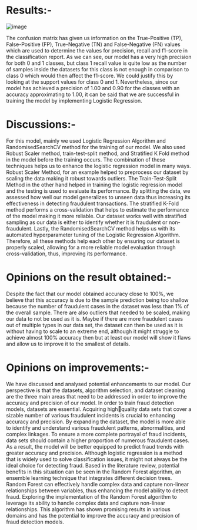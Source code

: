 <h1> Results:- </h1>

![image](https://github.com/AimanZaharin/CreditCardFraudDetectionProject/assets/92364588/33b12d25-1486-4651-920a-8e32bfd52ed1)

The confusion matrix has given us information on the True-Positive (TP), False-Positive (FP),
True-Negative (TN) and False-Negative (FN) values which are used to determine the values 
for precision, recall and f1-score in the classification report. As we can see, our model has a 
very high precision for both 0 and 1 classes, but class 1 recall value is quite low as the number 
of samples inside the datasets for this class is not enough in comparison to class 0 which 
would then affect the f1-score. We could justify this by looking at the support values for class 
0 and 1. Nevertheless, since our model has achieved a precision of 1.00 and 0.90 for the 
classes with an accuracy approximating to 1.00, it can be said that we are successful in 
training the model by implementing Logistic Regression.

<h1> Discussions:- </h1>

For this model, mainly we used Logistic Regression Algorithm and 
RandomisedSearchCV method for the training of our model. We also used Robust 
Scaler method, train-test-split method, and Stratified K Fold method in the model 
before the training occurs. The combination of these techniques helps us to enhance 
the logistic regression model in many ways. Robust Scaler Method, for an example 
helped to preprocess our dataset by scaling the data making it robust towards 
outliers. The Train-Test-Split Method in the other hand helped in training the logistic 
regression model and the testing is used to evaluate its performance. By splitting the 
data, we assessed how well our model generalizes to unseen data thus increasing its 
effectiveness in detecting fraudulent transactions. The stratified K-Fold method 
performs a cross-validation that helps to estimate the performance of the model 
making it more reliable. Our dataset works well with stratified sampling as our data 
is either to identify whether it is fraudulent or non-fraudulent. Lastly, the 
RandomisedSearchCV method helps us with its automated hyperparameter tuning of 
the Logistic Regression Algorithm. Therefore, all these methods help each other by 
ensuring our dataset is properly scaled, allowing for a more reliable model evaluation 
through cross-validation, thus, improving its performance.

<h1> Opinions on the result obtained:- </h1>

Despite the fact that our model obtained accuracy close to 100%, we believe 
that this accuracy is due to the sample prediction being too shallow because the 
number of fraudulent cases in the dataset was less than 1% of the overall sample. 
There are also outliers that needed to be scaled, making our data to not be used as it
is. Maybe if there are more fraudulent cases out of multiple types in our data set, the 
dataset can then be used as it is without having to scale to an extreme end, although 
it might struggle to achieve almost 100% accuracy then but at least our model will 
show it flaws and allow us to improve it to the smallest of details.

<h1> Opinions on improvements:- </h1> 

We have discussed and analysed potential enhancements to our model. Our 
perspective is that the datasets, algorithm selection, and dataset cleaning are the 
three main areas that need to be addressed in order to improve the accuracy and 
precision of our model. 
In order to train fraud detection models, datasets are essential. Acquiring highquality data sets that cover a sizable number of various fraudulent incidents is crucial 
to enhancing accuracy and precision. By expanding the dataset, the model is more 
able to identify and understand various fraudulent patterns, abnormalities, and 
complex linkages. To ensure a more complete portrayal of fraud incidents, data sets 
should contain a higher proportion of numerous fraudulent cases. As a result, the 
model will be better equipped to predict fraud trends with greater accuracy and 
precision.
Although logistic regression is a method that is widely used to solve 
classification issues, it might not always be the ideal choice for detecting fraud. Based 
in the literature review, potential benefits in this situation can be seen in the Random 
Forest algorithm, an ensemble learning technique that integrates different decision 
trees. Random Forest can effectively handle complex data and capture non-linear 
relationships between variables, thus enhancing the model ability to detect fraud. 
Exploring the implementation of the Random Forest algorithm to leverage its ability 
to handle complex data and capture non-linear relationships. This algorithm has 
shown promising results in various domains and has the potential to improve the 
accuracy and precision of fraud detection models.

